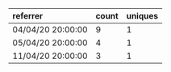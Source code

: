 | referrer          | count | uniques |
| :---------------- | :---- | :------ |
| 04/04/20 20:00:00 | 9     | 1       |
| 05/04/20 20:00:00 | 4     | 1       |
| 11/04/20 20:00:00 | 3     | 1       |